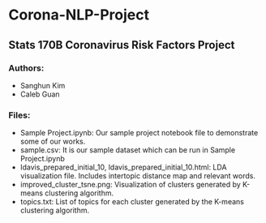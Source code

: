 # Corona-NLP-Project
## Stats 170B Coronavirus Risk Factors Project

### Authors:
- Sanghun Kim
- Caleb Guan

### Files:
- Sample Project.ipynb: Our sample project notebook file to demonstrate some of our works. 
- sample.csv: It is our sample dataset which can be run in Sample Project.ipynb
- ldavis_prepared_initial_10, ldavis_prepared_initial_10.html: LDA visualization file. Includes intertopic distance map and relevant words.
- improved_cluster_tsne.png: Visualization of clusters generated by K-means clustering algorithm.
- topics.txt: List of topics for each cluster generated by the K-means clustering algorithm. 


